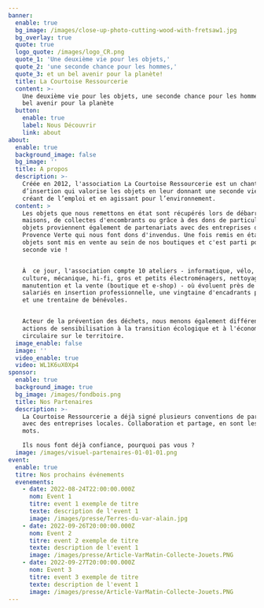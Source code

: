 ```yaml
---
banner:
  enable: true
  bg_image: /images/close-up-photo-cutting-wood-with-fretsaw1.jpg
  bg_overlay: true
  quote: true
  logo_quote: /images/logo_CR.png
  quote_1: 'Une deuxième vie pour les objets,'
  quote_2: 'une seconde chance pour les hommes,'
  quote_3: et un bel avenir pour la planète!
  title: La Courtoise Ressourcerie
  content: >-
    Une deuxième vie pour les objets, une seconde chance pour les hommes, et un
    bel avenir pour la planète
  button:
    enable: true
    label: Nous Découvrir
    link: about
about:
  enable: true
  background_image: false
  bg_image: ''
  title: A propos
  description: >-
    Créée en 2012, l'association La Courtoise Ressourcerie est un chantier
    d’insertion qui valorise les objets en leur donnant une seconde vie tout en
    créant de l’emploi et en agissant pour l’environnement.
  content: >
    Les objets que nous remettons en état sont récupérés lors de débarras de
    maisons, de collectes d'encombrants ou grâce à des dons de particuliers. Ces
    objets proviennent également de partenariats avec des entreprises de la
    Provence Verte qui nous font dons d'invendus. Une fois remis en état, ces
    objets sont mis en vente au sein de nos boutiques et c'est parti pour une
    seconde vie !


    À  ce jour, l'association compte 10 ateliers - informatique, vélo, bois,
    culture, mécanique, hi-fi, gros et petits électroménagers, nettoyage,
    manutention et la vente (boutique et e-shop) - où évoluent près de 80
    salariés en insertion professionnelle, une vingtaine d'encadrants permanents
    et une trentaine de bénévoles.


    Acteur de la prévention des déchets, nous menons également différentes
    actions de sensibilisation à la transition écologique et à l'économie
    circulaire sur le territoire.
  image_enable: false
  image: ''
  video_enable: true
  video: WL1K6uX0Xp4
sponsor:
  enable: true
  background_image: true
  bg_image: /images/fondbois.png
  title: Nos Partenaires
  description: >-
    La Courtoise Ressourcerie a déjà signé plusieurs conventions de partenariat
    avec des entreprises locales. Collaboration et partage, en sont les maîtres
    mots. 

    Ils nous font déjà confiance, pourquoi pas vous ?
  image: /images/visuel-partenaires-01-01-01.png
event:
  enable: true
  titre: Nos prochains événements
  evenements:
    - date: 2022-08-24T22:00:00.000Z
      nom: Event 1
      titre: event 1 exemple de titre
      texte: description de l'event 1
      image: /images/presse/Terres-du-var-alain.jpg
    - date: 2022-09-26T20:00:00.000Z
      nom: Event 2
      titre: event 2 exemple de titre
      texte: description de l'event 1
      image: /images/presse/Article-VarMatin-Collecte-Jouets.PNG
    - date: 2022-09-27T20:00:00.000Z
      nom: Event 3
      titre: event 3 exemple de titre
      texte: description de l'event 1
      image: /images/presse/Article-VarMatin-Collecte-Jouets.PNG
---
```


